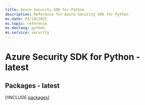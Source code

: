 ```yaml
---
title: Azure Security SDK for Python
description: Reference for Azure Security SDK for Python
ms.date: 03/19/2025
ms.topic: reference
ms.devlang: python
ms.service: security
---
```

# Azure Security SDK for Python - latest
## Packages - latest
[!INCLUDE [packages](security-index.md)]